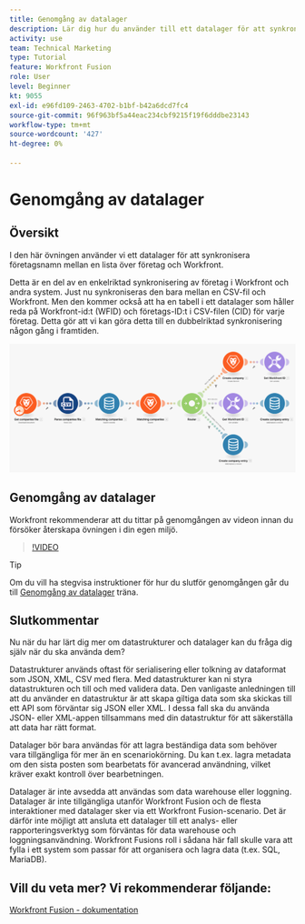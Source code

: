 ```yaml
---
title: Genomgång av datalager
description: Lär dig hur du använder till ett datalager för att synkronisera företagsnamn mellan en lista över företag och Workfront med [!DNL Adobe Workfront Fusion].
activity: use
team: Technical Marketing
type: Tutorial
feature: Workfront Fusion
role: User
level: Beginner
kt: 9055
exl-id: e96fd109-2463-4702-b1bf-b42a6dcd7fc4
source-git-commit: 96f963bf5a44eac234cbf9215f19f6dddbe23143
workflow-type: tm+mt
source-wordcount: '427'
ht-degree: 0%

---
```


# Genomgång av datalager

## Översikt

I den här övningen använder vi ett datalager för att synkronisera företagsnamn mellan en lista över företag och Workfront.

Detta är en del av en enkelriktad synkronisering av företag i Workfront och andra system. Just nu synkroniseras den bara mellan en CSV-fil och Workfront. Men den kommer också att ha en tabell i ett datalager som håller reda på Workfront-id:t (WFID) och företags-ID:t i CSV-filen (CID) för varje företag. Detta gör att vi kan göra detta till en dubbelriktad synkronisering någon gång i framtiden.

![En bild av ett Fusion-scenario](assets/data-structures-and-data-stores-2.png)

## Genomgång av datalager

Workfront rekommenderar att du tittar på genomgången av videon innan du försöker återskapa övningen i din egen miljö.

>[!VIDEO](https://video.tv.adobe.com/v/335296/?quality=12)

>[!TIP]
>
>Om du vill ha stegvisa instruktioner för hur du slutför genomgången går du till [Genomgång av datalager](https://experienceleague.adobe.com/docs/workfront-learn/tutorials-workfront/fusion/exercises/data-stores.html?lang=en) träna.


## Slutkommentar

Nu när du har lärt dig mer om datastrukturer och datalager kan du fråga dig själv när du ska använda dem?

Datastrukturer används oftast för serialisering eller tolkning av dataformat som JSON, XML, CSV med flera. Med datastrukturer kan ni styra datastrukturen och till och med validera data. Den vanligaste anledningen till att du använder en datastruktur är att skapa giltiga data som ska skickas till ett API som förväntar sig JSON eller XML. I dessa fall ska du använda JSON- eller XML-appen tillsammans med din datastruktur för att säkerställa att data har rätt format.

Datalager bör bara användas för att lagra beständiga data som behöver vara tillgängliga för mer än en scenariokörning. Du kan t.ex. lagra metadata om den sista posten som bearbetats för avancerad användning, vilket kräver exakt kontroll över bearbetningen.

Datalager är inte avsedda att användas som data warehouse eller loggning. Datalager är inte tillgängliga utanför Workfront Fusion och de flesta interaktioner med datalager sker via ett Workfront Fusion-scenario. Det är därför inte möjligt att ansluta ett datalager till ett analys- eller rapporteringsverktyg som förväntas för data warehouse och loggningsanvändning. Workfront Fusions roll i sådana här fall skulle vara att fylla i ett system som passar för att organisera och lagra data (t.ex. SQL, MariaDB).

## Vill du veta mer? Vi rekommenderar följande:

[Workfront Fusion - dokumentation](https://experienceleague.adobe.com/docs/workfront/using/adobe-workfront-fusion/workfront-fusion-2.html?lang=en)
